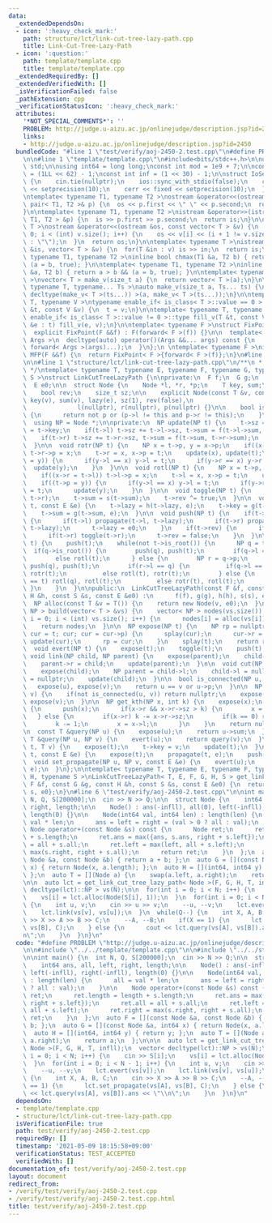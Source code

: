 ```yaml
---
data:
  _extendedDependsOn:
  - icon: ':heavy_check_mark:'
    path: structure/lct/link-cut-tree-lazy-path.cpp
    title: Link-Cut-Tree-Lazy-Path
  - icon: ':question:'
    path: template/template.cpp
    title: template/template.cpp
  _extendedRequiredBy: []
  _extendedVerifiedWith: []
  _isVerificationFailed: false
  _pathExtension: cpp
  _verificationStatusIcon: ':heavy_check_mark:'
  attributes:
    '*NOT_SPECIAL_COMMENTS*': ''
    PROBLEM: http://judge.u-aizu.ac.jp/onlinejudge/description.jsp?id=2450
    links:
    - http://judge.u-aizu.ac.jp/onlinejudge/description.jsp?id=2450
  bundledCode: "#line 1 \"test/verify/aoj-2450-2.test.cpp\"\n#define PROBLEM \"http://judge.u-aizu.ac.jp/onlinejudge/description.jsp?id=2450\"\
    \n\n#line 1 \"template/template.cpp\"\n#include<bits/stdc++.h>\n\nusing namespace\
    \ std;\n\nusing int64 = long long;\nconst int mod = 1e9 + 7;\n\nconst int64 infll\
    \ = (1LL << 62) - 1;\nconst int inf = (1 << 30) - 1;\n\nstruct IoSetup {\n  IoSetup()\
    \ {\n    cin.tie(nullptr);\n    ios::sync_with_stdio(false);\n    cout << fixed\
    \ << setprecision(10);\n    cerr << fixed << setprecision(10);\n  }\n} iosetup;\n\
    \ntemplate< typename T1, typename T2 >\nostream &operator<<(ostream &os, const\
    \ pair< T1, T2 >& p) {\n  os << p.first << \" \" << p.second;\n  return os;\n\
    }\n\ntemplate< typename T1, typename T2 >\nistream &operator>>(istream &is, pair<\
    \ T1, T2 > &p) {\n  is >> p.first >> p.second;\n  return is;\n}\n\ntemplate< typename\
    \ T >\nostream &operator<<(ostream &os, const vector< T > &v) {\n  for(int i =\
    \ 0; i < (int) v.size(); i++) {\n    os << v[i] << (i + 1 != v.size() ? \" \"\
    \ : \"\");\n  }\n  return os;\n}\n\ntemplate< typename T >\nistream &operator>>(istream\
    \ &is, vector< T > &v) {\n  for(T &in : v) is >> in;\n  return is;\n}\n\ntemplate<\
    \ typename T1, typename T2 >\ninline bool chmax(T1 &a, T2 b) { return a < b &&\
    \ (a = b, true); }\n\ntemplate< typename T1, typename T2 >\ninline bool chmin(T1\
    \ &a, T2 b) { return a > b && (a = b, true); }\n\ntemplate< typename T = int64\
    \ >\nvector< T > make_v(size_t a) {\n  return vector< T >(a);\n}\n\ntemplate<\
    \ typename T, typename... Ts >\nauto make_v(size_t a, Ts... ts) {\n  return vector<\
    \ decltype(make_v< T >(ts...)) >(a, make_v< T >(ts...));\n}\n\ntemplate< typename\
    \ T, typename V >\ntypename enable_if< is_class< T >::value == 0 >::type fill_v(T\
    \ &t, const V &v) {\n  t = v;\n}\n\ntemplate< typename T, typename V >\ntypename\
    \ enable_if< is_class< T >::value != 0 >::type fill_v(T &t, const V &v) {\n  for(auto\
    \ &e : t) fill_v(e, v);\n}\n\ntemplate< typename F >\nstruct FixPoint : F {\n\
    \  explicit FixPoint(F &&f) : F(forward< F >(f)) {}\n\n  template< typename...\
    \ Args >\n  decltype(auto) operator()(Args &&... args) const {\n    return F::operator()(*this,\
    \ forward< Args >(args)...);\n  }\n};\n \ntemplate< typename F >\ninline decltype(auto)\
    \ MFP(F &&f) {\n  return FixPoint< F >{forward< F >(f)};\n}\n#line 4 \"test/verify/aoj-2450-2.test.cpp\"\
    \n\n#line 1 \"structure/lct/link-cut-tree-lazy-path.cpp\"\n/**\n * @brief Link-Cut-Tree-Lazy-Path\n\
    \ */\ntemplate< typename T, typename E, typename F, typename G, typename H, typename\
    \ S >\nstruct LinkCutTreeLazyPath {\n\nprivate:\n  F f;\n  G g;\n  H h;\n  S s;\n\
    \  E e0;\n\n  struct Node {\n    Node *l, *r, *p;\n    T key, sum;\n    E lazy;\n\
    \    bool rev;\n    size_t sz;\n\n    explicit Node(const T &v, const E &e) :\
    \ key(v), sum(v), lazy(e), sz(1), rev(false),\n                              \
    \              l(nullptr), r(nullptr), p(nullptr) {}\n\n    bool is_root() const\
    \ {\n      return not p or (p->l != this and p->r != this);\n    }\n  };\n\npublic:\n\
    \  using NP = Node *;\n\nprivate:\n  NP update(NP t) {\n    t->sz = 1;\n    t->sum\
    \ = t->key;\n    if(t->l) t->sz += t->l->sz, t->sum = f(t->l->sum, t->sum);\n\
    \    if(t->r) t->sz += t->r->sz, t->sum = f(t->sum, t->r->sum);\n    return t;\n\
    \  }\n\n  void rotr(NP t) {\n    NP x = t->p, y = x->p;\n    if((x->l = t->r))\
    \ t->r->p = x;\n    t->r = x, x->p = t;\n    update(x), update(t);\n    if((t->p\
    \ = y)) {\n      if(y->l == x) y->l = t;\n      if(y->r == x) y->r = t;\n    \
    \  update(y);\n    }\n  }\n\n  void rotl(NP t) {\n    NP x = t->p, y = x->p;\n\
    \    if((x->r = t->l)) t->l->p = x;\n    t->l = x, x->p = t;\n    update(x), update(t);\n\
    \    if((t->p = y)) {\n      if(y->l == x) y->l = t;\n      if(y->r == x) y->r\
    \ = t;\n      update(y);\n    }\n  }\n\n  void toggle(NP t) {\n    swap(t->l,\
    \ t->r);\n    t->sum = s(t->sum);\n    t->rev ^= true;\n  }\n\n  void propagate(NP\
    \ t, const E &e) {\n    t->lazy = h(t->lazy, e);\n    t->key = g(t->key, e);\n\
    \    t->sum = g(t->sum, e);\n  }\n\n  void push(NP t) {\n    if(t->lazy != e0)\
    \ {\n      if(t->l) propagate(t->l, t->lazy);\n      if(t->r) propagate(t->r,\
    \ t->lazy);\n      t->lazy = e0;\n    }\n    if(t->rev) {\n      if(t->l) toggle(t->l);\n\
    \      if(t->r) toggle(t->r);\n      t->rev = false;\n    }\n  }\n\n  void splay(NP\
    \ t) {\n    push(t);\n    while(not t->is_root()) {\n      NP q = t->p;\n    \
    \  if(q->is_root()) {\n        push(q), push(t);\n        if(q->l == t) rotr(t);\n\
    \        else rotl(t);\n      } else {\n        NP r = q->p;\n        push(r),\
    \ push(q), push(t);\n        if(r->l == q) {\n          if(q->l == t) rotr(q),\
    \ rotr(t);\n          else rotl(t), rotr(t);\n        } else {\n          if(q->r\
    \ == t) rotl(q), rotl(t);\n          else rotr(t), rotl(t);\n        }\n     \
    \ }\n    }\n  }\n\npublic:\n  LinkCutTreeLazyPath(const F &f, const G &g, const\
    \ H &h, const S &s, const E &e0) :\n      f(f), g(g), h(h), s(s), e0(e0) {}\n\n\
    \  NP alloc(const T &v = T()) {\n    return new Node(v, e0);\n  }\n\n  vector<\
    \ NP > build(vector< T > &vs) {\n    vector< NP > nodes(vs.size());\n    for(int\
    \ i = 0; i < (int) vs.size(); i++) {\n      nodes[i] = alloc(vs[i]);\n    }\n\
    \    return nodes;\n  }\n\n  NP expose(NP t) {\n    NP rp = nullptr;\n    for(NP\
    \ cur = t; cur; cur = cur->p) {\n      splay(cur);\n      cur->r = rp;\n     \
    \ update(cur);\n      rp = cur;\n    }\n    splay(t);\n    return rp;\n  }\n\n\
    \  void evert(NP t) {\n    expose(t);\n    toggle(t);\n    push(t);\n  }\n\n \
    \ void link(NP child, NP parent) {\n    expose(parent);\n    child->p = parent;\n\
    \    parent->r = child;\n    update(parent);\n  }\n\n  void cut(NP child) {\n\
    \    expose(child);\n    NP parent = child->l;\n    child->l = nullptr;\n    parent->p\
    \ = nullptr;\n    update(child);\n  }\n\n  bool is_connected(NP u, NP v) {\n \
    \   expose(u), expose(v);\n    return u == v or u->p;\n  }\n\n  NP lca(NP u, NP\
    \ v) {\n    if(not is_connected(u, v)) return nullptr;\n    expose(u);\n    return\
    \ expose(v);\n  }\n\n  NP get_kth(NP x, int k) {\n    expose(x);\n    while(x)\
    \ {\n      push(x);\n      if(x->r && x->r->sz > k) {\n        x = x->r;\n   \
    \   } else {\n        if(x->r) k -= x->r->sz;\n        if(k == 0) return x;\n\
    \        k -= 1;\n        x = x->l;\n      }\n    }\n    return nullptr;\n  }\n\
    \n  const T &query(NP u) {\n    expose(u);\n    return u->sum;\n  }\n\n  const\
    \ T &query(NP u, NP v) {\n    evert(u);\n    return query(v);\n  }\n\n  void set_key(NP\
    \ t, T v) {\n    expose(t);\n    t->key = v;\n    update(t);\n  }\n\n  void set_propagate(NP\
    \ t, const E &e) {\n    expose(t);\n    propagate(t, e);\n    push(t);\n  }\n\n\
    \  void set_propagate(NP u, NP v, const E &e) {\n    evert(u);\n    set_propagate(v,\
    \ e);\n  }\n};\n\ntemplate< typename T, typename E, typename F, typename G, typename\
    \ H, typename S >\nLinkCutTreeLazyPath< T, E, F, G, H, S > get_link_cut_tree_lazy_path(const\
    \ F &f, const G &g, const H &h, const S &s, const E &e0) {\n  return {f, g, h,\
    \ s, e0};\n}\n#line 6 \"test/verify/aoj-2450-2.test.cpp\"\n\nint main() {\n  int\
    \ N, Q, S[200000];\n  cin >> N >> Q;\n\n  struct Node {\n    int64 ans, all, left,\
    \ right, length;\n\n    Node() : ans(-infll), all(0), left(-infll), right(-infll),\
    \ length(0) {}\n\n    Node(int64 val, int64 len) : length(len) {\n      all =\
    \ val * len;\n      ans = left = right = (val > 0 ? all : val);\n    }\n\n   \
    \ Node operator+(const Node &s) const {\n      Node ret;\n      ret.length = length\
    \ + s.length;\n      ret.ans = max({ans, s.ans, right + s.left});\n      ret.all\
    \ = all + s.all;\n      ret.left = max(left, all + s.left);\n      ret.right =\
    \ max(s.right, right + s.all);\n      return ret;\n    }\n  };\n  auto F = [](const\
    \ Node &a, const Node &b) { return a + b; };\n  auto G = [](const Node &a, int64\
    \ x) { return Node(x, a.length); };\n  auto H = [](int64, int64 y) { return y;\
    \ };\n  auto T = [](Node a) {\n    swap(a.left, a.right);\n    return a;\n  };\n\
    \n\n  auto lct = get_link_cut_tree_lazy_path< Node >(F, G, H, T, infll);\n  vector<\
    \ decltype(lct)::NP > vs(N);\n\n  for(int i = 0; i < N; i++) {\n    cin >> S[i];\n\
    \    vs[i] = lct.alloc(Node(S[i], 1));\n  }\n  for(int i = 0; i < N - 1; i++)\
    \ {\n    int u, v;\n    cin >> u >> v;\n    --u, --v;\n    lct.evert(vs[v]);\n\
    \    lct.link(vs[v], vs[u]);\n  }\n  while(Q--) {\n    int X, A, B, C;\n    cin\
    \ >> X >> A >> B >> C;\n    --A, --B;\n    if(X == 1) {\n      lct.set_propagate(vs[A],\
    \ vs[B], C);\n    } else {\n      cout << lct.query(vs[A], vs[B]).ans << \"\\\
    n\";\n    }\n  }\n}\n"
  code: "#define PROBLEM \"http://judge.u-aizu.ac.jp/onlinejudge/description.jsp?id=2450\"\
    \n\n#include \"../../template/template.cpp\"\n\n#include \"../../structure/lct/link-cut-tree-lazy-path.cpp\"\
    \n\nint main() {\n  int N, Q, S[200000];\n  cin >> N >> Q;\n\n  struct Node {\n\
    \    int64 ans, all, left, right, length;\n\n    Node() : ans(-infll), all(0),\
    \ left(-infll), right(-infll), length(0) {}\n\n    Node(int64 val, int64 len)\
    \ : length(len) {\n      all = val * len;\n      ans = left = right = (val > 0\
    \ ? all : val);\n    }\n\n    Node operator+(const Node &s) const {\n      Node\
    \ ret;\n      ret.length = length + s.length;\n      ret.ans = max({ans, s.ans,\
    \ right + s.left});\n      ret.all = all + s.all;\n      ret.left = max(left,\
    \ all + s.left);\n      ret.right = max(s.right, right + s.all);\n      return\
    \ ret;\n    }\n  };\n  auto F = [](const Node &a, const Node &b) { return a +\
    \ b; };\n  auto G = [](const Node &a, int64 x) { return Node(x, a.length); };\n\
    \  auto H = [](int64, int64 y) { return y; };\n  auto T = [](Node a) {\n    swap(a.left,\
    \ a.right);\n    return a;\n  };\n\n\n  auto lct = get_link_cut_tree_lazy_path<\
    \ Node >(F, G, H, T, infll);\n  vector< decltype(lct)::NP > vs(N);\n\n  for(int\
    \ i = 0; i < N; i++) {\n    cin >> S[i];\n    vs[i] = lct.alloc(Node(S[i], 1));\n\
    \  }\n  for(int i = 0; i < N - 1; i++) {\n    int u, v;\n    cin >> u >> v;\n\
    \    --u, --v;\n    lct.evert(vs[v]);\n    lct.link(vs[v], vs[u]);\n  }\n  while(Q--)\
    \ {\n    int X, A, B, C;\n    cin >> X >> A >> B >> C;\n    --A, --B;\n    if(X\
    \ == 1) {\n      lct.set_propagate(vs[A], vs[B], C);\n    } else {\n      cout\
    \ << lct.query(vs[A], vs[B]).ans << \"\\n\";\n    }\n  }\n}\n"
  dependsOn:
  - template/template.cpp
  - structure/lct/link-cut-tree-lazy-path.cpp
  isVerificationFile: true
  path: test/verify/aoj-2450-2.test.cpp
  requiredBy: []
  timestamp: '2021-05-09 18:15:58+09:00'
  verificationStatus: TEST_ACCEPTED
  verifiedWith: []
documentation_of: test/verify/aoj-2450-2.test.cpp
layout: document
redirect_from:
- /verify/test/verify/aoj-2450-2.test.cpp
- /verify/test/verify/aoj-2450-2.test.cpp.html
title: test/verify/aoj-2450-2.test.cpp
---
```

